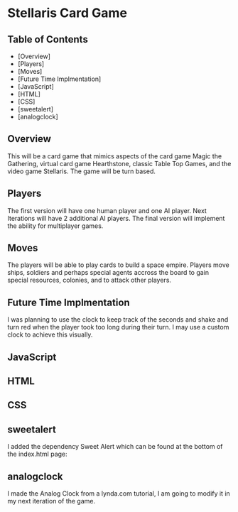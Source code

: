 # Stellaris Card Game

## Table of Contents

* [Overview]
* [Players]
* [Moves]
* [Future Time Implmentation]
* [JavaScript]
* [HTML]
* [CSS]
* [sweetalert]
* [analogclock]

## Overview

This will be a card game that mimics aspects of the card game Magic the Gathering, virtual card game Hearthstone, classic Table Top Games, and the video game Stellaris. The game will be turn based.

## Players
The first version will have one human player and one AI player. Next Iterations will have 2 additional AI players. The final version will implement the ability for multiplayer games.


## Moves
The players will be able to play cards to build a space empire. Players move ships, soldiers and perhaps special agents accross the board to gain special resources, colonies, and to attack other players.


## Future Time Implmentation
I was planning to use the clock to keep track of the seconds and shake and turn red when the player took too long during their turn. I may use a custom clock to achieve this visually.

## JavaScript


## HTML


## CSS


## sweetalert
I added the dependency Sweet Alert which can be found at the bottom of the index.html page: <script defer src="https://unpkg.com/sweetalert/dist/sweetalert.min.js"></script>

## analogclock
I made the Analog Clock from a lynda.com tutorial, I am going to modify it in my next iteration of the game. 




